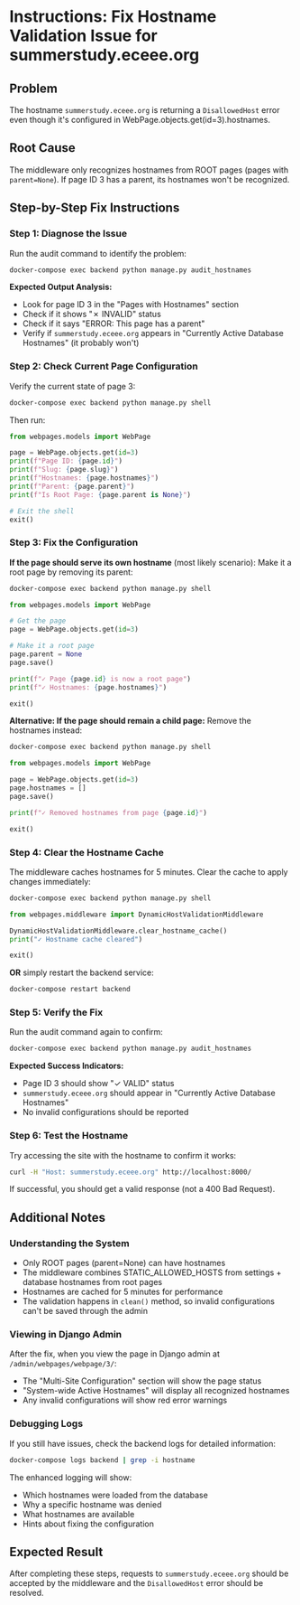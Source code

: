 # Instructions: Fix Hostname Validation Issue for summerstudy.eceee.org

## Problem
The hostname `summerstudy.eceee.org` is returning a `DisallowedHost` error even though it's configured in WebPage.objects.get(id=3).hostnames.

## Root Cause
The middleware only recognizes hostnames from ROOT pages (pages with `parent=None`). If page ID 3 has a parent, its hostnames won't be recognized.

## Step-by-Step Fix Instructions

### Step 1: Diagnose the Issue
Run the audit command to identify the problem:

```bash
docker-compose exec backend python manage.py audit_hostnames
```

**Expected Output Analysis:**
- Look for page ID 3 in the "Pages with Hostnames" section
- Check if it shows "✗ INVALID" status
- Check if it says "ERROR: This page has a parent"
- Verify if `summerstudy.eceee.org` appears in "Currently Active Database Hostnames" (it probably won't)

### Step 2: Check Current Page Configuration
Verify the current state of page 3:

```bash
docker-compose exec backend python manage.py shell
```

Then run:
```python
from webpages.models import WebPage

page = WebPage.objects.get(id=3)
print(f"Page ID: {page.id}")
print(f"Slug: {page.slug}")
print(f"Hostnames: {page.hostnames}")
print(f"Parent: {page.parent}")
print(f"Is Root Page: {page.parent is None}")

# Exit the shell
exit()
```

### Step 3: Fix the Configuration

**If the page should serve its own hostname** (most likely scenario):
Make it a root page by removing its parent:

```bash
docker-compose exec backend python manage.py shell
```

```python
from webpages.models import WebPage

# Get the page
page = WebPage.objects.get(id=3)

# Make it a root page
page.parent = None
page.save()

print(f"✓ Page {page.id} is now a root page")
print(f"✓ Hostnames: {page.hostnames}")

exit()
```

**Alternative: If the page should remain a child page:**
Remove the hostnames instead:

```bash
docker-compose exec backend python manage.py shell
```

```python
from webpages.models import WebPage

page = WebPage.objects.get(id=3)
page.hostnames = []
page.save()

print(f"✓ Removed hostnames from page {page.id}")

exit()
```

### Step 4: Clear the Hostname Cache
The middleware caches hostnames for 5 minutes. Clear the cache to apply changes immediately:

```bash
docker-compose exec backend python manage.py shell
```

```python
from webpages.middleware import DynamicHostValidationMiddleware

DynamicHostValidationMiddleware.clear_hostname_cache()
print("✓ Hostname cache cleared")

exit()
```

**OR** simply restart the backend service:
```bash
docker-compose restart backend
```

### Step 5: Verify the Fix
Run the audit command again to confirm:

```bash
docker-compose exec backend python manage.py audit_hostnames
```

**Expected Success Indicators:**
- Page ID 3 should show "✓ VALID" status
- `summerstudy.eceee.org` should appear in "Currently Active Database Hostnames"
- No invalid configurations should be reported

### Step 6: Test the Hostname
Try accessing the site with the hostname to confirm it works:

```bash
curl -H "Host: summerstudy.eceee.org" http://localhost:8000/
```

If successful, you should get a valid response (not a 400 Bad Request).

## Additional Notes

### Understanding the System
- Only ROOT pages (parent=None) can have hostnames
- The middleware combines STATIC_ALLOWED_HOSTS from settings + database hostnames from root pages
- Hostnames are cached for 5 minutes for performance
- The validation happens in `clean()` method, so invalid configurations can't be saved through the admin

### Viewing in Django Admin
After the fix, when you view the page in Django admin at `/admin/webpages/webpage/3/`:
- The "Multi-Site Configuration" section will show the page status
- "System-wide Active Hostnames" will display all recognized hostnames
- Any invalid configurations will show red error warnings

### Debugging Logs
If you still have issues, check the backend logs for detailed information:
```bash
docker-compose logs backend | grep -i hostname
```

The enhanced logging will show:
- Which hostnames were loaded from the database
- Why a specific hostname was denied
- What hostnames are available
- Hints about fixing the configuration

## Expected Result
After completing these steps, requests to `summerstudy.eceee.org` should be accepted by the middleware and the `DisallowedHost` error should be resolved.

